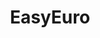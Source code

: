 ---
facebook: https://facebook.com/EasyEurofrance
linkedin: https://linkedin.com/company/unirpay
logohandle: easyeuroeu
sort: easyeuro
title: EasyEuro
twitter: https://x.com/PayUnir
website: https://easyeuro.eu/
---